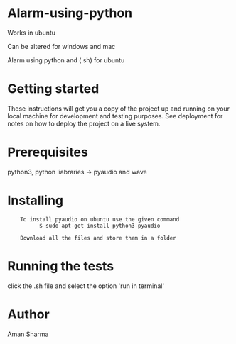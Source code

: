 # Alarm-using-python
Works in ubuntu

Can be altered for windows and mac

Alarm using python and (.sh) for ubuntu

# Getting started
These instructions will get you a copy of the project up and running on your local machine for development and testing purposes. See deployment for notes on how to deploy the project on a live system.

# Prerequisites
python3, python liabraries -> pyaudio and wave

# Installing
        To install pyaudio on ubuntu use the given command
              $ sudo apt-get install python3-pyaudio
        
        Download all the files and store them in a folder
        
# Running the tests
  click the .sh file and select the option 'run in terminal'
  
# Author
  Aman Sharma
